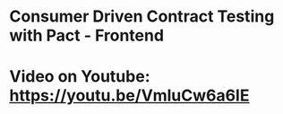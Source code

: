 # Consumer Driven Contract Testing with Pact - Frontend
# Video on Youtube: https://youtu.be/VmluCw6a6IE
